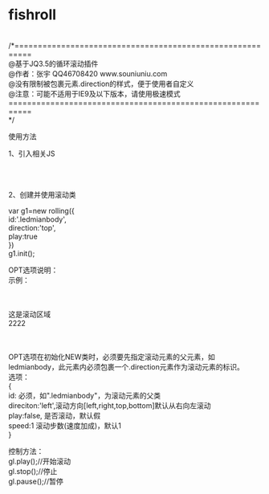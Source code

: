 # fishroll
<br/>
/*==========================================================<br/>
@基于JQ3.5的循环滚动插件<br/>
@作者：张宇 QQ46708420 www.souniuniu.com<br/>
@没有限制被包裹元素.direction的样式，便于使用者自定义<br/>
@注意：可能不适用于IE9及以下版本，请使用极速模式<br/>                                                    
===========================================================<br/>
*/<br/>

使用方法<br/>

1、引入相关JS<br/>
<script src="jquery-3.5.1.min.js"></script><br/>
<script src="fishroll.js"></script><br/>

2、创建并使用滚动类<br/>

var g1=new rolling({<br/>
		id:'.ledmianbody',<br/>
		direction:'top',<br/>
		play:true<br/>
	})<br/>
	g1.init();<br/>
  
OPT选项说明：<br/>
示例：<br/>
<div class="ledmianbody layui-col-xs12"><br/>
	<div class="direction"><br/>
		这是滚动区域<br/>2222<br/>
	</div><br/>
</div><br/>
 
 OPT选项在初始化NEW类时，必须要先指定滚动元素的父元素，如ledmianbody，此元素内必须包裹一个.direction元素作为滚动元素的标识。<br/>
 选项：<br/>
 {<br/>
  id: 必须，如".ledmianbody"，为滚动元素的父类<br/>
  direciton:'left',滚动方向[left,right,top,bottom]默认从右向左滚动<br/>
  play:false, 是否滚动，默认假<br/>
  speed:1   滚动步数(速度加成)，默认1<br/>
 }<br/>
 
 控制方法：<br/>
 gl.play();//开始滚动<br/>
 gl.stop();//停止<br/>
 gl.pause();//暂停<br/>
 
 


